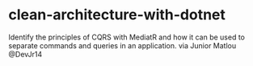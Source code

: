 # clean-architecture-with-dotnet
Identify the principles of CQRS with MediatR and how it can be used to separate commands and queries in an application.
via Junior Matlou @DevJr14
